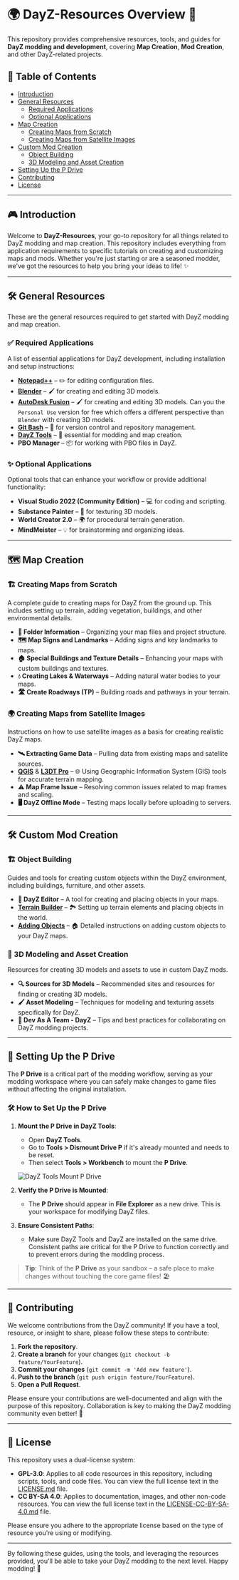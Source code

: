 # 🌍 DayZ-Resources Overview 🚀

This repository provides comprehensive resources, tools, and guides for **DayZ modding and development**, covering **Map Creation**, **Mod Creation**, and other DayZ-related projects.

## 📑 Table of Contents

- [Introduction](#introduction)
- [General Resources](#general-resources)
  - [Required Applications](#required-applications)
  - [Optional Applications](#optional-applications)
- [Map Creation](#map-creation)
  - [Creating Maps from Scratch](#creating-maps-from-scratch)
  - [Creating Maps from Satellite Images](#creating-maps-from-satellite-images)
- [Custom Mod Creation](#custom-mod-creation)
  - [Object Building](#object-building)
  - [3D Modeling and Asset Creation](#3d-modeling-and-asset-creation)
- [Setting Up the P Drive](#setting-up-the-p-drive)
- [Contributing](#contributing)
- [License](#license)

---

## 🎮 Introduction

Welcome to **DayZ-Resources**, your go-to repository for all things related to DayZ modding and map creation. This repository includes everything from application requirements to specific tutorials on creating and customizing maps and mods. Whether you're just starting or are a seasoned modder, we've got the resources to help you bring your ideas to life! ✨

---

## 🛠️ General Resources

These are the general resources required to get started with DayZ modding and map creation.

### ✅ Required Applications

A list of essential applications for DayZ development, including installation and setup instructions:

- [**Notepad++**](/tools/notepad_plus_plus/notepad_plus_plus.md) – ✏️ for editing configuration files.
- [**Blender**](/tools/blender/blender.md) – 🖌️ for creating and editing 3D models.
- [**AutoDesk Fusion**](https://www.autodesk.com/products/fusion-360/personal) – 🖌️ for creating and editing 3D models. Can you the `Personal Use` version for free which offers a different perspective than `Blender` with creating 3D models.
- [**Git Bash**](/tools/gitbash/gitbash_overview.md) – 🌳 for version control and repository management.
- [**DayZ Tools**](/tools/dayz_tools/DayZ_Tools_Overview.md) – 🔧 essential for modding and map creation.
- **PBO Manager** – 📦 for working with PBO files in DayZ.

### ✨ Optional Applications

Optional tools that can enhance your workflow or provide additional functionality:

- **Visual Studio 2022 (Community Edition)** – 💻 for coding and scripting.
- **Substance Painter** – 🎨 for texturing 3D models.
- **World Creator 2.0** – 🌍 for procedural terrain generation.
- **MindMeister** – 💡 for brainstorming and organizing ideas.

---

## 🗺️ Map Creation

### 🏗️ Creating Maps from Scratch

A complete guide to creating maps for DayZ from the ground up. This includes setting up terrain, adding vegetation, buildings, and other environmental details.

- **📂 Folder Information** – Organizing your map files and project structure.
- **🗺️ Map Signs and Landmarks** – Adding signs and key landmarks to maps.
- **🏠 Special Buildings and Texture Details** – Enhancing your maps with custom buildings and textures.
- **💧 Creating Lakes & Waterways** – Adding natural water bodies to your maps.
- **🛣️ Create Roadways (TP)** – Building roads and pathways in your terrain.

### 🌍 Creating Maps from Satellite Images

Instructions on how to use satellite images as a basis for creating realistic DayZ maps.

- **🛰️ Extracting Game Data** – Pulling data from existing maps and satellite sources.
- [**QGIS**](/tools/qgis/QGIS_Overview.md) & [**L3DT Pro**](/tools/l3dt/L3DT_Overview.md) – 🌐 Using Geographic Information System (GIS) tools for accurate terrain mapping.
- **⚠️ Map Frame Issue** – Resolving common issues related to map frames and scaling.
- **🖥️ DayZ Offline Mode** – Testing maps locally before uploading to servers.

---

## 🛠️ Custom Mod Creation

### 🏗️ Object Building

Guides and tools for creating custom objects within the DayZ environment, including buildings, furniture, and other assets.

- **🔧 DayZ Editor** – A tool for creating and placing objects in your maps.
- [**Terrain Builder**](/tools/dayz_tools/terrain_builder/Terrain_Builder_Overview.md) – 🏞️ Setting up terrain elements and placing objects in the world.
- [**Adding Objects**](/tools/dayz_tools/terrain_builder/Add_Objects.md) – 🏠 Detailed instructions on adding custom objects to your DayZ maps.

### 🎨 3D Modeling and Asset Creation

Resources for creating 3D models and assets to use in custom DayZ mods.

- **🔍 Sources for 3D Models** – Recommended sites and resources for finding or creating 3D models.
- **🖌️ Asset Modeling** – Techniques for modeling and texturing assets specifically for DayZ.
- **👥 Dev As A Team - DayZ** – Tips and best practices for collaborating on DayZ modding projects.

---

## 💾 Setting Up the P Drive

The **P Drive** is a critical part of the modding workflow, serving as your modding workspace where you can safely make changes to game files without affecting the original installation.

### 🛠️ How to Set Up the P Drive

1. **Mount the P Drive in DayZ Tools**:
   - Open **DayZ Tools**.
   - Go to **Tools > Dismount Drive P** if it's already mounted and needs to be reset.
   - Then select **Tools > Workbench** to mount the **P Drive**.

   ![DayZ Tools Mount P Drive](images/dayz_tools_p_drive_mount.png)

2. **Verify the P Drive is Mounted**:
   - The **P Drive** should appear in **File Explorer** as a new drive. This is your workspace for modifying DayZ files.

3. **Ensure Consistent Paths**:
   - Make sure DayZ Tools and DayZ are installed on the same drive. Consistent paths are critical for the P Drive to function correctly and to prevent errors during the modding process.

> **Tip**: Think of the **P Drive** as your sandbox – a safe place to make changes without touching the core game files! 🏖️

---

## 🤝 Contributing

We welcome contributions from the DayZ community! If you have a tool, resource, or insight to share, please follow these steps to contribute:

1. **Fork the repository**.
2. **Create a branch** for your changes (`git checkout -b feature/YourFeature`).
3. **Commit your changes** (`git commit -m 'Add new feature'`).
4. **Push to the branch** (`git push origin feature/YourFeature`).
5. **Open a Pull Request**.

Please ensure your contributions are well-documented and align with the purpose of this repository. Collaboration is key to making the DayZ modding community even better! 🌟

---

## 📜 License

This repository uses a dual-license system:

- **GPL-3.0**: Applies to all code resources in this repository, including scripts, tools, and code files. You can view the full license text in the [LICENSE.md](LICENSE.md) file.
- **CC BY-SA 4.0**: Applies to documentation, images, and other non-code resources. You can view the full license text in the [LICENSE-CC-BY-SA-4.0.md](LICENSE-CC-BY-SA-4.0.md) file.

Please ensure you adhere to the appropriate license based on the type of resource you’re using or modifying.

---

By following these guides, using the tools, and leveraging the resources provided, you'll be able to take your DayZ modding to the next level. Happy modding! 🎉
